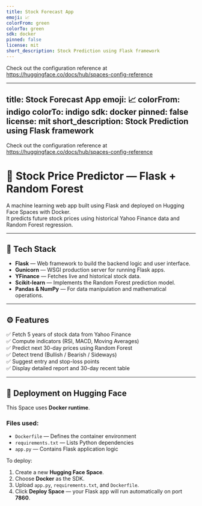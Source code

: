 ```yaml
---
title: Stock Forecast App
emoji: 📈
colorFrom: green
colorTo: green
sdk: docker
pinned: false
license: mit
short_description: Stock Prediction using Flask framework
---
```


Check out the configuration reference at https://huggingface.co/docs/hub/spaces-config-reference

---
title: Stock Forecast App
emoji: 📈
colorFrom: indigo
colorTo: indigo
sdk: docker
pinned: false
license: mit
short_description: Stock Prediction using Flask framework
---

Check out the configuration reference at https://huggingface.co/docs/hub/spaces-config-reference

# 🧠 Stock Price Predictor — Flask + Random Forest

A machine learning web app built using Flask and deployed on Hugging Face Spaces with Docker.  
It predicts future stock prices using historical Yahoo Finance data and Random Forest regression.

---

## 🚀 Tech Stack
- **Flask** — Web framework to build the backend logic and user interface.
- **Gunicorn** — WSGI production server for running Flask apps.
- **YFinance** — Fetches live and historical stock data.
- **Scikit-learn** — Implements the Random Forest prediction model.
- **Pandas & NumPy** — For data manipulation and mathematical operations.

---

## ⚙️ Features
✅ Fetch 5 years of stock data from Yahoo Finance  
✅ Compute indicators (RSI, MACD, Moving Averages)  
✅ Predict next 30-day prices using Random Forest  
✅ Detect trend (Bullish / Bearish / Sideways)  
✅ Suggest entry and stop-loss points  
✅ Display detailed report and 30-day recent table  

---

## 🐳 Deployment on Hugging Face
This Space uses **Docker runtime**.

### Files used:
- `Dockerfile` — Defines the container environment
- `requirements.txt` — Lists Python dependencies
- `app.py` — Contains Flask application logic

To deploy:
1. Create a new **Hugging Face Space**.
2. Choose **Docker** as the SDK.
3. Upload `app.py`, `requirements.txt`, and `Dockerfile`.
4. Click **Deploy Space** — your Flask app will run automatically on port **7860**.